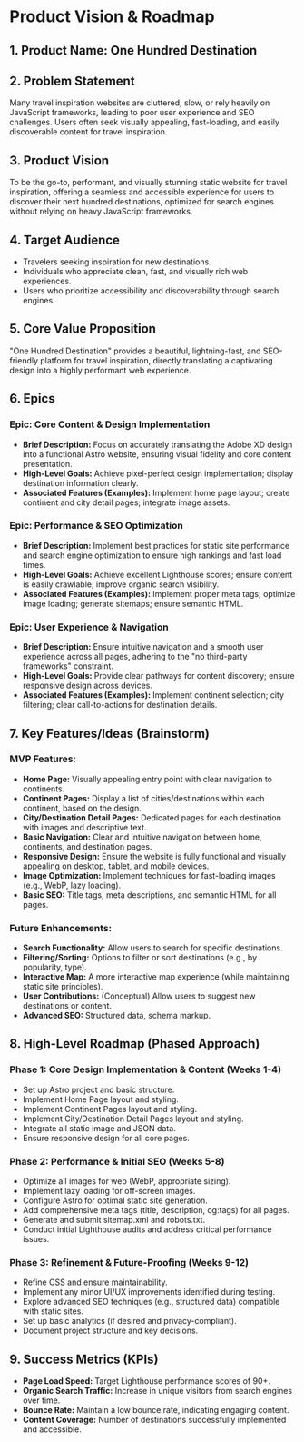 # Product Vision & Roadmap

## 1. Product Name: One Hundred Destination

## 2. Problem Statement
Many travel inspiration websites are cluttered, slow, or rely heavily on JavaScript frameworks, leading to poor user experience and SEO challenges. Users often seek visually appealing, fast-loading, and easily discoverable content for travel inspiration.

## 3. Product Vision
To be the go-to, performant, and visually stunning static website for travel inspiration, offering a seamless and accessible experience for users to discover their next hundred destinations, optimized for search engines without relying on heavy JavaScript frameworks.

## 4. Target Audience
- Travelers seeking inspiration for new destinations.
- Individuals who appreciate clean, fast, and visually rich web experiences.
- Users who prioritize accessibility and discoverability through search engines.

## 5. Core Value Proposition
"One Hundred Destination" provides a beautiful, lightning-fast, and SEO-friendly platform for travel inspiration, directly translating a captivating design into a highly performant web experience.

## 6. Epics

### Epic: Core Content & Design Implementation
- **Brief Description:** Focus on accurately translating the Adobe XD design into a functional Astro website, ensuring visual fidelity and core content presentation.
- **High-Level Goals:** Achieve pixel-perfect design implementation; display destination information clearly.
- **Associated Features (Examples):** Implement home page layout; create continent and city detail pages; integrate image assets.

### Epic: Performance & SEO Optimization
- **Brief Description:** Implement best practices for static site performance and search engine optimization to ensure high rankings and fast load times.
- **High-Level Goals:** Achieve excellent Lighthouse scores; ensure content is easily crawlable; improve organic search visibility.
- **Associated Features (Examples):** Implement proper meta tags; optimize image loading; generate sitemaps; ensure semantic HTML.

### Epic: User Experience & Navigation
- **Brief Description:** Ensure intuitive navigation and a smooth user experience across all pages, adhering to the "no third-party frameworks" constraint.
- **High-Level Goals:** Provide clear pathways for content discovery; ensure responsive design across devices.
- **Associated Features (Examples):** Implement continent selection; city filtering; clear call-to-actions for destination details.

## 7. Key Features/Ideas (Brainstorm)

### MVP Features:
*   **Home Page:** Visually appealing entry point with clear navigation to continents.
*   **Continent Pages:** Display a list of cities/destinations within each continent, based on the design.
*   **City/Destination Detail Pages:** Dedicated pages for each destination with images and descriptive text.
*   **Basic Navigation:** Clear and intuitive navigation between home, continents, and destination pages.
*   **Responsive Design:** Ensure the website is fully functional and visually appealing on desktop, tablet, and mobile devices.
*   **Image Optimization:** Implement techniques for fast-loading images (e.g., WebP, lazy loading).
*   **Basic SEO:** Title tags, meta descriptions, and semantic HTML for all pages.

### Future Enhancements:
*   **Search Functionality:** Allow users to search for specific destinations.
*   **Filtering/Sorting:** Options to filter or sort destinations (e.g., by popularity, type).
*   **Interactive Map:** A more interactive map experience (while maintaining static site principles).
*   **User Contributions:** (Conceptual) Allow users to suggest new destinations or content.
*   **Advanced SEO:** Structured data, schema markup.

## 8. High-Level Roadmap (Phased Approach)

### Phase 1: Core Design Implementation & Content (Weeks 1-4)
*   Set up Astro project and basic structure.
*   Implement Home Page layout and styling.
*   Implement Continent Pages layout and styling.
*   Implement City/Destination Detail Pages layout and styling.
*   Integrate all static image and JSON data.
*   Ensure responsive design for all core pages.

### Phase 2: Performance & Initial SEO (Weeks 5-8)
*   Optimize all images for web (WebP, appropriate sizing).
*   Implement lazy loading for off-screen images.
*   Configure Astro for optimal static site generation.
*   Add comprehensive meta tags (title, description, og:tags) for all pages.
*   Generate and submit sitemap.xml and robots.txt.
*   Conduct initial Lighthouse audits and address critical performance issues.

### Phase 3: Refinement & Future-Proofing (Weeks 9-12)
*   Refine CSS and ensure maintainability.
*   Implement any minor UI/UX improvements identified during testing.
*   Explore advanced SEO techniques (e.g., structured data) compatible with static sites.
*   Set up basic analytics (if desired and privacy-compliant).
*   Document project structure and key decisions.

## 9. Success Metrics (KPIs)
*   **Page Load Speed:** Target Lighthouse performance scores of 90+.
*   **Organic Search Traffic:** Increase in unique visitors from search engines over time.
*   **Bounce Rate:** Maintain a low bounce rate, indicating engaging content.
*   **Content Coverage:** Number of destinations successfully implemented and accessible.
